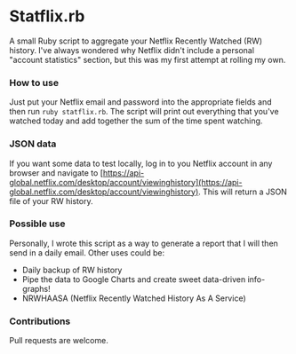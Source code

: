 # Statflix.rb
A small Ruby script to aggregate your Netflix Recently Watched (RW) history. I've always wondered why Netflix didn't include a personal "account statistics" section, but this was my first attempt at rolling my own.

### How to use
Just put your Netflix email and password into the appropriate fields and then run `ruby statflix.rb`. The script will print out everything that you've watched today and add together the sum of the time spent watching.

### JSON data
If you want some data to test locally, log in to you Netflix account in any browser and navigate to [https://api-global.netflix.com/desktop/account/viewinghistory](https://api-global.netflix.com/desktop/account/viewinghistory). This will return a JSON file of your RW history.

### Possible use
Personally, I wrote this script as a way to generate a report that I will then send in a daily email. Other uses could be:

- Daily backup of RW history
- Pipe the data to Google Charts and create sweet data-driven info-graphs!
- NRWHAASA (Netflix Recently Watched History As A Service)

### Contributions
Pull requests are welcome.
